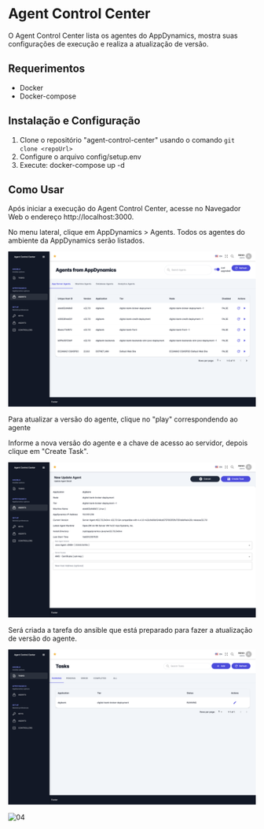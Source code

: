 # Agent Control Center

O Agent Control Center lista os agentes do AppDynamics, mostra suas configurações de execução e realiza a atualização de versão.

## Requerimentos

- Docker
- Docker-compose

## Instalação e Configuração

1. Clone o repositório "agent-control-center" usando o comando `git clone <repoUrl>`
2. Configure o arquivo config/setup.env
3. Execute: docker-compose up -d

## Como Usar

Após iniciar a execução do Agent Control Center, acesse no Navegador Web o endereço http://localhost:3000.

No menu lateral, clique em AppDynamics > Agents. Todos os agentes do ambiente da AppDynamics serão listados.

![01](https://github.com/GustavoPerezYSSY/agent-control-center/blob/main/images/01.AgentsfromAppD.png?raw=true)

Para atualizar a versão do agente, clique no "play" correspondendo ao agente

Informe a nova versão do agente e a chave de acesso ao servidor, depois clique em "Create Task".

![02](https://github.com/GustavoPerezYSSY/agent-control-center/blob/main/images/02.CreateTask.png?raw=true)

Será criada a tarefa do ansible que está preparado para fazer a atualização de versão do agente.

![03](https://github.com/GustavoPerezYSSY/agent-control-center/blob/main/images/03.Tasks.png?raw=true)

![04](https://github.com/GustavoPerezYSSY/agent-control-center/blob/main/images/04.LogFile?raw=true)
